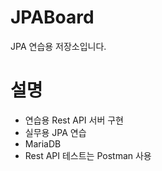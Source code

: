 # JPABoard
JPA 연습용 저장소입니다.

# 설명
- 연습용 Rest API 서버 구현
- 실무용 JPA 연습
- MariaDB
- Rest API 테스트는 Postman 사용
